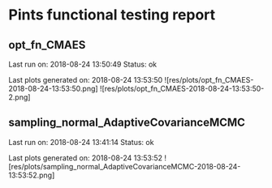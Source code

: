 # Pints functional testing report


## opt_fn_CMAES

Last run on: 2018-08-24 13:50:49
Status: ok

Last plots generated on: 2018-08-24 13:53:50
![res/plots/opt_fn_CMAES-2018-08-24-13:53:50.png]
![res/plots/opt_fn_CMAES-2018-08-24-13:53:50-2.png]


## sampling_normal_AdaptiveCovarianceMCMC

Last run on: 2018-08-24 13:41:14
Status: ok

Last plots generated on: 2018-08-24 13:53:52
![res/plots/sampling_normal_AdaptiveCovarianceMCMC-2018-08-24-13:53:52.png]


